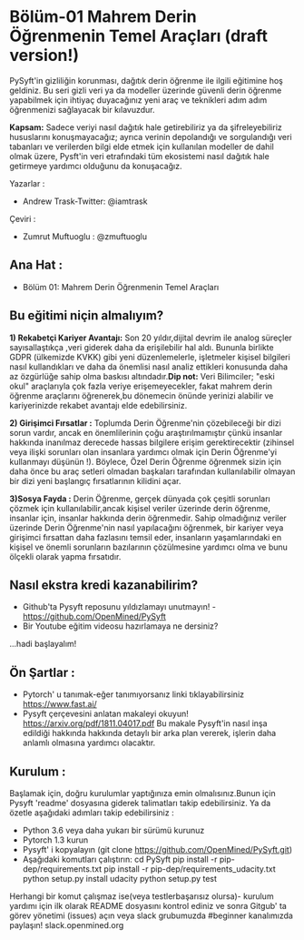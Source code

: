 # Bölüm-01 Mahrem Derin Öğrenmenin Temel Araçları (draft version!)

PySyft'in gizliliğin korunması, dağıtık derin öğrenme ile ilgili eğitimine hoş geldiniz. Bu seri gizli veri ya da modeller üzerinde güvenli derin öğrenme yapabilmek için ihtiyaç duyacağınız yeni araç ve teknikleri adım adım öğrenmenizi sağlayacak bir kılavuzdur. 

**Kapsam:** Sadece veriyi nasıl dağıtık hale getirebiliriz ya da şifreleyebiliriz hususlarını konuşmayacağız; ayrıca verinin depolandığı ve sorgulandığı veri tabanları ve verilerden bilgi elde etmek için kullanılan modeller de dahil olmak üzere, Pysft'in veri etrafındaki tüm ekosistemi nasıl dağıtık hale getirmeye  yardımcı olduğunu da konuşacağız.

Yazarlar :
- Andrew Trask-Twitter: @iamtrask

Çeviri :

- Zumrut Muftuoglu : @zmuftuoglu

## Ana Hat :
- Bölüm 01: Mahrem Derin Öğrenmenin Temel Araçları

## Bu eğitimi niçin almalıyım?

**1) Rekabetçi Kariyer Avantajı:** Son 20 yıldır,dijital devrim ile analog süreçler sayısallaştıkça ,veri giderek daha da erişilebilir hal aldı. Bununla birlikte GDPR (ülkemizde KVKK) gibi yeni düzenlemelerle, işletmeler kişisel bilgileri nasıl kullandıkları ve daha da önemlisi nasıl analiz ettikleri konusunda daha az özgürlüğe sahip olma baskısı altındadır.**Dip not:** Veri Bilimciler; "eski okul" araçlarıyla çok fazla veriye erişemeyecekler, fakat mahrem derin öğrenme araçlarını öğrenerek,bu dönemecin önünde yerinizi alabilir ve kariyerinizde rekabet avantajı elde edebilirsiniz.   

**2) Girişimci Fırsatlar :** Toplumda Derin Öğrenme'nin çözebileceği bir dizi sorun vardır, ancak en önemlilerinin çoğu araştırılmamıştır çünkü insanlar hakkında inanılmaz derecede hassas bilgilere erişim gerektirecektir (zihinsel veya ilişki sorunları olan insanlara yardımcı olmak için Derin Öğrenme'yi kullanmayı düşünün !). Böylece, Özel Derin Öğrenme öğrenmek sizin için daha önce bu araç setleri olmadan başkaları tarafından kullanılabilir olmayan bir dizi yeni başlangıç fırsatlarının kilidini açar.

**3)Sosya Fayda :**  Derin Öğrenme, gerçek dünyada çok çeşitli sorunları çözmek için kullanılabilir,ancak kişisel veriler üzerinde derin öğrenme, insanlar için, insanlar hakkında derin öğrenmedir. Sahip olmadığınız veriler üzerinde Derin Öğrenme'nin nasıl yapılacağını öğrenmek, bir kariyer veya girişimci fırsattan daha fazlasını temsil eder, insanların yaşamlarındaki en kişisel ve önemli sorunların bazılarının çözülmesine yardımcı olma ve bunu ölçekli olarak yapma fırsatıdır.

## Nasıl ekstra kredi kazanabilirim?
- Github'ta Pysyft reposunu yıldızlamayı unutmayın! -  https://github.com/OpenMined/PySyft
- Bir Youtube eğitim videosu hazırlamaya ne dersiniz?

...hadi başlayalım!

## Ön Şartlar : 
- Pytorch' u tanımak-eğer tanımıyorsanız linki tıklayabilirsiniz https://www.fast.ai/
- Pysyft çerçevesini anlatan makaleyi okuyun! https://arxiv.org/pdf/1811.04017.pdf Bu makale Pysyft'in nasıl inşa edildiği hakkında hakkında detaylı bir arka plan vererek, işlerin daha anlamlı olmasına yardımcı olacaktır.

## Kurulum :

Başlamak için, doğru kurulumlar yaptığınıza emin olmalısınız.Bunun için Pysyft 'readme' dosyasına giderek talimatları takip edebilirsiniz. Ya da özetle aşağıdaki adımları takip edebilirsiniz :

- Python 3.6 veya daha yukarı bir sürümü kurunuz
- Pytorch 1.3 kurun
- Pysyft' i kopyalayın (git clone https://github.com/OpenMined/PySyft.git)
- Aşağıdaki komutları çalıştırın:
    cd PySyft
    pip install -r pip-dep/requirements.txt
    pip install -r pip-dep/requirements_udacity.txt
    python setup.py install udacity
    python setup.py test

Herhangi bir komut çalışmaz ise(veya testlerbaşarısız olursa)- kurulum yardımı için ilk olarak README dosyasını kontrol ediniz ve sonra Gitgub' ta görev yönetimi (issues) açın veya slack grubumuzda #beginner kanalımızda paylaşın! slack.openmined.org
